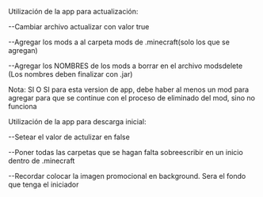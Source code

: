 Utilización de la app para actualización:

--Cambiar archivo actualizar con valor true

--Agregar los mods a al carpeta mods de .minecraft(solo los que se agregan)

--Agregar los NOMBRES  de los mods a borrar en el archivo modsdelete (Los nombres deben finalizar con .jar)

Nota: SI O SI para esta version de app, debe haber al menos un mod para agregar para que se continue con el proceso de eliminado del mod, sino no funciona

Utilización de la app para descarga inicial:

--Setear el valor de actulizar en false

--Poner todas las carpetas que se hagan falta sobreescribir en un inicio dentro de .minecraft

--Recordar colocar la imagen promocional en background. Sera el fondo que tenga el iniciador


